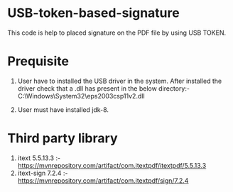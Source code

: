 # USB-token-based-signature
This code is help to placed signature on the PDF file by using USB TOKEN.


# Prequisite
1. User have to installed the USB driver in the system. After installed the driver check that a .dll has present in the below directory:- 
    C:\Windows\System32\eps2003csp11v2.dll
    
2. User must have installed jdk-8.


# Third party library

1. itext 5.5.13.3 :- https://mvnrepository.com/artifact/com.itextpdf/itextpdf/5.5.13.3
2. itext-sign 7.2.4 :- https://mvnrepository.com/artifact/com.itextpdf/sign/7.2.4



